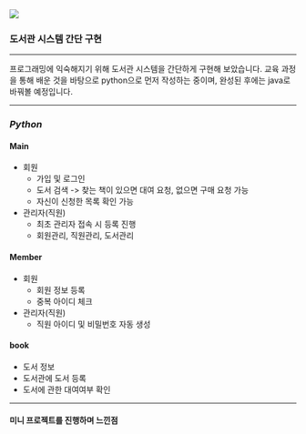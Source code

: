 <img src="https://capsule-render.vercel.app/api?type=waving&color=auto&height=200&section=header&text=miniProject&fontSize=60&fontAlign=77"/>

### 도서관 시스템 간단 구현

___

프로그래밍에 익숙해지기 위해 도서관 시스템을 간단하게 구현해 보았습니다.
교육 과정을 통해 배운 것을 바탕으로 python으로 먼저 작성하는 중이며,
완성된 후에는 java로 바꿔볼 예정입니다.

---

### _Python_


#### Main

- 회원 
  - 가입 및 로그인
  - 도서 검색 -> 찾는 책이 있으면 대여 요청, 없으면 구매 요청 가능
  - 자신이 신청한 목록 확인 가능
- 관리자(직원)
  - 최초 관리자 접속 시 등록 진행
  - 회원관리, 직원관리, 도서관리

#### Member

- 회원 
  - 회원 정보 등록
  - 중복 아이디 체크
- 관리자(직원)
  - 직원 아이디 및 비밀번호 자동 생성

#### book

- 도서 정보
- 도서관에 도서 등록
- 도서에 관한 대여여부 확인

---

#### 미니 프로젝트를 진행하며 느낀점

